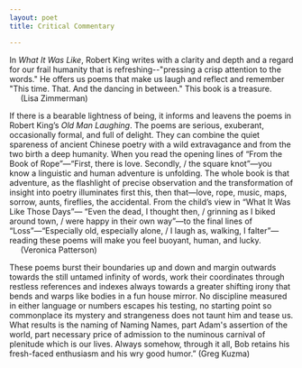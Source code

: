 ```yaml
---
layout: poet
title: Critical Commentary

---
```



<p>In <em>What  It Was Like</em>, Robert King writes with a clarity and depth and a regard for  our frail humanity that is refreshing--&quot;pressing a crisp attention to the  words.&quot; He offers us poems that make us laugh and reflect and remember  &quot;This time. That. And the dancing in between.&quot; This book is a  treasure.<br />
&nbsp;&nbsp;&nbsp;&nbsp; (Lisa  Zimmerman)<br />
</p>

<p>If there is a bearable lightness of  being, it informs and leavens the poems in Robert King&rsquo;s <em>Old Man Laughing</em>. The poems are serious, exuberant, occasionally  formal, and full of delight. They can combine the quiet spareness of ancient  Chinese poetry with a wild extravagance and from the two birth a deep humanity.  When you read the opening lines of &ldquo;From the Book of Rope&rdquo;&mdash;&ldquo;First, there is  love. Secondly, / the square knot&rdquo;&mdash;you know a linguistic and human adventure is  unfolding. The whole book is that adventure, as the flashlight of precise  observation and the transformation of insight into poetry illuminates first  this, then that&mdash;love, rope, music, maps, sorrow, aunts, fireflies, the  accidental. From the child&rsquo;s view in &ldquo;What It Was Like Those Days&rdquo;&mdash; &ldquo;Even the  dead, I thought then, / grinning as I biked around town, / were happy in their  own way&rdquo;&mdash;to the final lines of &ldquo;Loss&rdquo;&mdash;&ldquo;Especially old, especially alone, / I  laugh as, walking, I falter&rdquo;&mdash;reading these poems will make you feel buoyant,  human, and lucky.<br />
&nbsp;&nbsp;&nbsp;&nbsp; (Veronica  Patterson)</p>

<p>These poems burst their boundaries up and down and margin outwards  towards the still untamed infinity of words, work their coordinates through  restless references and indexes always towards a greater shifting irony that  bends and warps like bodies in a fun house mirror. No discipline measured in  either language or numbers escapes his testing, no starting point so  commonplace its mystery and strangeness does not taunt him and tease us. What  results is the naming of Naming Names, part Adam's assertion of the world, part  necessary price of admission to the numinous carnival of plenitude which is our  lives. Always somehow, through it all, Bob retains his fresh-faced enthusiasm  and his wry good humor.&rdquo; (Greg Kuzma) </p>